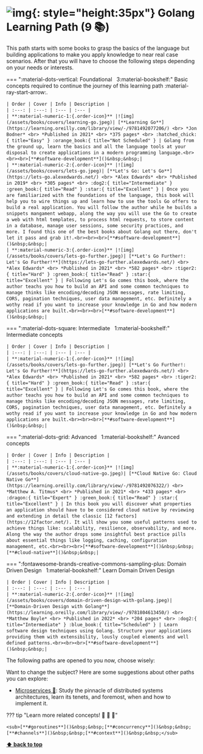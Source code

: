

[//]: # (Auto generated file from templates)

# ![img](https://skillicons.dev/icons?i=go){: style="height:35px"} Golang Learning Path (9 :books:)

This path starts with some books to grasp the basics of the language but building applications to make you apply knowledge to near real case scenarios. After that you will have to choose the following steps depending on your needs or interests.

=== ":material-dots-vertical: Foundational &nbsp; 3:material-bookshelf:"
    Basic concepts required to continue the journey of this learning path :material-ray-start-arrow:.

    | Order | Cover | Info | Description |
    | :---: | :---: | :--- | :--- |
    | **:material-numeric-1:{.order-icon}** |![img](/assets/books/covers/learning-go.jpeg)| [**Learning Go**](https://learning.oreilly.com/library/view/-/9781492077206/) <br> *Jon Bodner* <br> *Published in 2021* <br> *375 pages* <br> :hatched_chick:{ title="Easy" } :orange_book:{ title="Not Scheduled" } | Golang from the ground up, learn the basics and all the language tools at your disposal to create applications in a modern programming language.<br><br><br>[**#software-development**]()&nbsp;&nbsp;|
    | **:material-numeric-2:{.order-icon}** |![img](/assets/books/covers/lets-go.jpeg)| [**Let's Go: Let's Go**](https://lets-go.alexedwards.net/) <br> *Alex Edwards* <br> *Published in 2019* <br> *305 pages* <br> :dog2:{ title="Intermediate" } :green_book:{ title="Read" } :star:{ title="Excellent" } | Once you are familiarized with the foundations of the language, this book will help you to wire things up and learn how to use the tools Go offers to build a real application. You will follow the author while he builds a snippets mangament webapp, along the way you will use the Go to create a web with html templates, to process html requests, to store content in a database, manage user sessions, some security practices, and more. I found this one of the best books about Golang out there, don't let it pass and grab it!.<br><br><br>[**#software-development**]()&nbsp;&nbsp;|
    | **:material-numeric-3:{.order-icon}** |![img](/assets/books/covers/lets-go-further.jpeg)| [**Let's Go Further!: Let's Go Further!**](https://lets-go-further.alexedwards.net/) <br> *Alex Edwards* <br> *Published in 2021* <br> *582 pages* <br> :tiger2:{ title="Hard" } :green_book:{ title="Read" } :star:{ title="Excellent" } | Following Let's Go comes this book, where the author teachs you how to build an API and some common techniques to manage thinks like encoding/decoding JSON messages, rate limiting, CORS, pagination techniques, user data management, etc. Definitely a wothy read if you want to increase your knowledge in Go and how modern applications are built.<br><br><br>[**#software-development**]()&nbsp;&nbsp;|

=== ":material-dots-square: Intermediate &nbsp; 1:material-bookshelf:"
    Intermediate concepts

    | Order | Cover | Info | Description |
    | :---: | :---: | :--- | :--- |
    | **:material-numeric-1:{.order-icon}** |![img](/assets/books/covers/lets-go-further.jpeg)| [**Let's Go Further!: Let's Go Further!**](https://lets-go-further.alexedwards.net/) <br> *Alex Edwards* <br> *Published in 2021* <br> *582 pages* <br> :tiger2:{ title="Hard" } :green_book:{ title="Read" } :star:{ title="Excellent" } | Following Let's Go comes this book, where the author teachs you how to build an API and some common techniques to manage thinks like encoding/decoding JSON messages, rate limiting, CORS, pagination techniques, user data management, etc. Definitely a wothy read if you want to increase your knowledge in Go and how modern applications are built.<br><br><br>[**#software-development**]()&nbsp;&nbsp;|

=== ":material-dots-grid: Advanced &nbsp; 1:material-bookshelf:"
    Avanced concepts

    | Order | Cover | Info | Description |
    | :---: | :---: | :--- | :--- |
    | **:material-numeric-1:{.order-icon}** |![img](/assets/books/covers/cloud-native-go.jpeg)| [**Cloud Native Go: Cloud Native Go**](https://learning.oreilly.com/library/view/-/9781492076322/) <br> *Matthew A. Titmus* <br> *Published in 2021* <br> *433 pages* <br> :dragon:{ title="Expert" } :green_book:{ title="Read" } :star:{ title="Excellent" } | In this book you will discover what properties an application should have to be considered cloud native by reviewing and extending in detail the classic [12 factors](https://12factor.net/). It will show you some useful patterns used to achieve things like: scalability, resilience, observability, and more. Along the way the author drops some insightful best practice pills about essential things like logging, caching, configuration management, etc.<br><br><br>[**#software-development**]()&nbsp;&nbsp;[**#cloud-native**]()&nbsp;&nbsp;|

=== ":fontawesome-brands-creative-commons-sampling-plus: Domain Driven Design &nbsp; 1:material-bookshelf:"
    Learn Domain Driven Design

    | Order | Cover | Info | Description |
    | :---: | :---: | :--- | :--- |
    | **:material-numeric-2:{.order-icon}** |![img](/assets/books/covers/domain-driven-design-with-golang.jpeg)| [**Domain-Driven Design with Golang**](https://learning.oreilly.com/library/view/-/9781804613450/) <br> *Matthew Boyle* <br> *Published in 2022* <br> *204 pages* <br> :dog2:{ title="Intermediate" } :blue_book:{ title="Scheduled" } | Learn software design techniques using Golang. Structure your applications providing them with extensibility, lously coupled elements and well defined patterns.<br><br><br>[**#software-development**]()&nbsp;&nbsp;|




The following paths are opened to you now, choose wisely:



Want to change the subject? Here are some suggestions about other paths you can explore:

- [Microservices :construction:](/learning-paths/microservices): Study the pinnacle of distributed systems architectures, learn its tenets, and foremost, when and how to implement it.


??? tip "Learn more related concepts! :round_pushpin: :beginner: :gem:"

    <sub>[**#goroutines**]()&nbsp;&nbsp;[**#concurrency**]()&nbsp;&nbsp;[**#channels**]()&nbsp;&nbsp;[**#context**]()&nbsp;&nbsp;</sub>

[**⬆ back to top**](#golang-learning-path-9)
